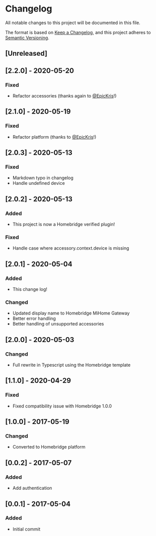 # Changelog
All notable changes to this project will be documented in this file.

The format is based on [Keep a Changelog](https://keepachangelog.com/en/1.0.0/),
and this project adheres to [Semantic Versioning](https://semver.org/spec/v2.0.0.html).

## [Unreleased]

## [2.2.0] - 2020-05-20
### Fixed
- Refactor accessories (thanks again to [@EpicKris](https://github.com/EpicKris)!)

## [2.1.0] - 2020-05-19
### Fixed
- Refactor platform (thanks to [@EpicKris](https://github.com/EpicKris)!)

## [2.0.3] - 2020-05-13
### Fixed
- Markdown typo in changelog
- Handle undefined device

## [2.0.2] - 2020-05-13
### Added
- This project is now a Homebridge verified plugin!

### Fixed
- Handle case where accessory.context.device is missing

## [2.0.1] - 2020-05-04
### Added
- This change log!

### Changed
- Updated display name to Homebridge MiHome Gateway
- Better error handling
- Better handling of unsupported accessories

## [2.0.0] - 2020-05-03
### Changed
- Full rewrite in Typescript using the Homebridge template

## [1.1.0] - 2020-04-29
### Fixed
- Fixed compatibility issue with Homebridge 1.0.0

## [1.0.0] - 2017-05-19
### Changed
- Converted to Homebridge platform

## [0.0.2] - 2017-05-07
### Added
- Add authentication

## [0.0.1] - 2017-05-04
### Added
- Initial commit